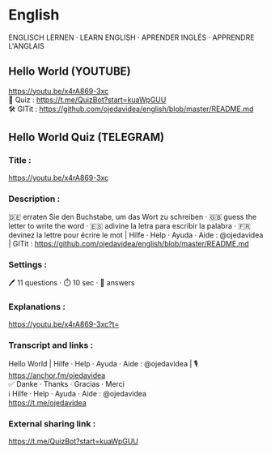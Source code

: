 # English
ENGLISCH LERNEN · LEARN ENGLISH · APRENDER INGLÉS · APPRENDRE L'ANGLAIS

## Hello World (YOUTUBE)
https://youtu.be/x4rA869-3xc
<br> 🎲 Quiz : https://t.me/QuizBot?start=kuaWpGUU
<br> 🛠 GITit : https://github.com/ojedavidea/english/blob/master/README.md

## Hello World Quiz (TELEGRAM)

### Title :
https://youtu.be/x4rA869-3xc

### Description :
🇩🇪 erraten Sie den Buchstabe, um das Wort zu schreiben · 🇬🇧 guess the letter to write the word · 🇪🇸 adivine la letra para escribir la palabra · 🇫🇷 devinez la lettre pour écrire le mot | Hilfe · Help · Ayuda · Aide : @ojedavidea | GITit : https://github.com/ojedavidea/english/blob/master/README.md

### Settings :
🖊 11 questions  ·  ⏱ 10 sec  ·  🔀 answers

### Explanations :
https://youtu.be/x4rA869-3xc?t=

### Transcript and links :
Hello World | Hilfe · Help · Ayuda · Aide : @ojedavidea | 🎙 https://anchor.fm/ojedavidea
<br> ✅ Danke · Thanks · Gracias · Merci
<br> ℹ️ Hilfe · Help · Ayuda · Aide : @ojedavidea
<br> https://t.me/ojedavidea

### External sharing link :
https://t.me/QuizBot?start=kuaWpGUU
